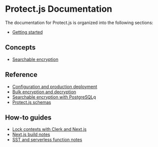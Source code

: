 # Protect.js Documentation

The documentation for Protect.js is organized into the following sections:

- [Getting started](./getting-started.md)

## Concepts

- [Searchable encryption](./concepts/searchable-encryption.md)

## Reference

- [Configuration and production deployment](./reference/configuration.md)
- [Bulk encryption and decryption](./reference/bulk-encryption-decryption.md)
- [Searchable encryption with PostgreSQL](./reference/searchable-encryption-postgres.md)q
- [Protect.js schemas](./reference/schema.md)

## How-to guides

- [Lock contexts with Clerk and Next.js](./how-to/lock-contexts-with-clerk.md)
- [Next.js build notes](./how-to/nextjs-external-packages.md)
- [SST and serverless function notes](./how-to/sst-external-packages.md)
